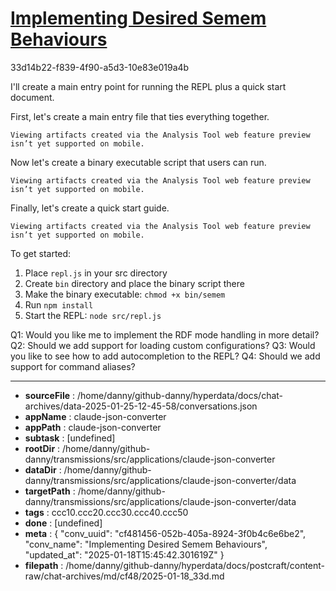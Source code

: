 # [Implementing Desired Semem Behaviours](https://claude.ai/chat/cf481456-052b-405a-8924-3f0b4c6e6be2)

33d14b22-f839-4f90-a5d3-10e83e019a4b

 I'll create a main entry point for running the REPL plus a quick start document.

<antThinking>First, let's create a main entry file that ties everything together.</antThinking>
```
Viewing artifacts created via the Analysis Tool web feature preview isn’t yet supported on mobile.
```



<antThinking>Now let's create a binary executable script that users can run.</antThinking>
```
Viewing artifacts created via the Analysis Tool web feature preview isn’t yet supported on mobile.
```



<antThinking>Finally, let's create a quick start guide.</antThinking>
```
Viewing artifacts created via the Analysis Tool web feature preview isn’t yet supported on mobile.
```



To get started:

1. Place `repl.js` in your src directory
2. Create `bin` directory and place the binary script there 
3. Make the binary executable: `chmod +x bin/semem`
4. Run `npm install`
5. Start the REPL: `node src/repl.js`

Q1: Would you like me to implement the RDF mode handling in more detail?
Q2: Should we add support for loading custom configurations?
Q3: Would you like to see how to add autocompletion to the REPL?
Q4: Should we add support for command aliases?

---

* **sourceFile** : /home/danny/github-danny/hyperdata/docs/chat-archives/data-2025-01-25-12-45-58/conversations.json
* **appName** : claude-json-converter
* **appPath** : claude-json-converter
* **subtask** : [undefined]
* **rootDir** : /home/danny/github-danny/transmissions/src/applications/claude-json-converter
* **dataDir** : /home/danny/github-danny/transmissions/src/applications/claude-json-converter/data
* **targetPath** : /home/danny/github-danny/transmissions/src/applications/claude-json-converter/data
* **tags** : ccc10.ccc20.ccc30.ccc40.ccc50
* **done** : [undefined]
* **meta** : {
  "conv_uuid": "cf481456-052b-405a-8924-3f0b4c6e6be2",
  "conv_name": "Implementing Desired Semem Behaviours",
  "updated_at": "2025-01-18T15:45:42.301619Z"
}
* **filepath** : /home/danny/github-danny/hyperdata/docs/postcraft/content-raw/chat-archives/md/cf48/2025-01-18_33d.md